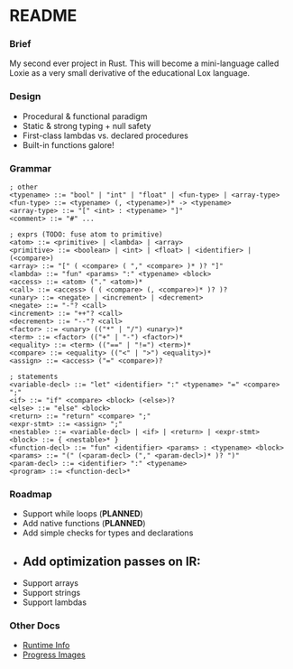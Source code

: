# README

### Brief
My second ever project in Rust. This will become a mini-language called Loxie as a very small derivative of the educational Lox language.

### Design
 - Procedural & functional paradigm
 - Static & strong typing + null safety
 - First-class lambdas vs. declared procedures
 - Built-in functions galore!

### Grammar
```
; other
<typename> ::= "bool" | "int" | "float" | <fun-type> | <array-type>
<fun-type> ::= <typename> (, <typename>)* -> <typename>
<array-type> ::= "[" <int> : <typename> "]"
<comment> ::= "#" ...

; exprs (TODO: fuse atom to primitive)
<atom> ::= <primitive> | <lambda> | <array>
<primitive> ::= <boolean> | <int> | <float> | <identifier> | (<compare>)
<array> ::= "[" ( <compare> ( "," <compare> )* )? "]"
<lambda> ::= "fun" <params> ":" <typename> <block>
<access> ::= <atom> ("." <atom>)*
<call> ::= <access> ( ( <compare> (, <compare>)* )? )?
<unary> ::= <negate> | <increment> | <decrement>
<negate> ::= "-"? <call>
<increment> ::= "++"? <call>
<decrement> ::= "--"? <call>
<factor> ::= <unary> (("*" | "/") <unary>)*
<term> ::= <factor> (("+" | "-") <factor>)*
<equality> ::= <term> (("==" | "!=") <term>)*
<compare> ::= <equality> (("<" | ">") <equality>)*
<assign> ::= <access> ("=" <compare>)?

; statements
<variable-decl> ::= "let" <identifier> ":" <typename> "=" <compare> ";"
<if> ::= "if" <compare> <block> (<else>)?
<else> ::= "else" <block>
<return> ::= "return" <compare> ";"
<expr-stmt> ::= <assign> ";"
<nestable> ::= <variable-decl> | <if> | <return> | <expr-stmt>
<block> ::= { <nestable>* }
<function-decl> ::= "fun" <identifier> <params> : <typename> <block>
<params> ::= "(" (<param-decl> ("," <param-decl>)* )? ")"
<param-decl> ::= <identifier> ":" <typename>
<program> ::= <function-decl>*
```

### Roadmap
 - Support while loops (**PLANNED**)
 - Add native functions (**PLANNED**)
 - Add simple checks for types and declarations
 - Add optimization passes on IR:
    - 
 - Support arrays
 - Support strings
 - Support lambdas

### Other Docs
 - [Runtime Info](./docs/Runtime.md)
 - [Progress Images](./docs/Progress.md)
